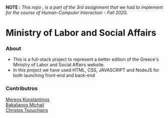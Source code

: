**NOTE :** *This repo , is a part of the 3rd assignment that we had to implement for the course of Human-Computer Interaction - Fall 2020.*


<p align="center"> 
 <h1>Ministry of Labor and Social Affairs </h1> 
</p> 


### About 
* This is a full-stack project to represent a better edition of the Greece's Ministry of Labor and Social Affairs website.
* In this project we have used HTML, CSS, JAVASCRIPT and NodeJS for both launching front-end and back-end 

### Contributros
 
[Mereos Konstantinos](https://github.com/mereosk) <br>
[Bakalianos Michail](https://github.com/bakalianosm)  <br>
[Christos Tsouchlaris](https://github.com/ChristosTsouchlaris)  <br>
